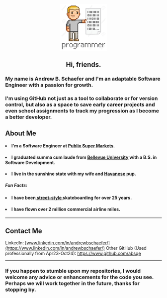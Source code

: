<div id="header" align="center">
  <img src="programmer.png" height= "150" width="150"/>
</div>

<h2 align="center">Hi, friends.</h2> 


<h3>My name is Andrew B. Schaefer and I'm an adaptable Software Engineer with a passion for growth.</h3> 

<h3>I'm using GitHub not just as a tool to collaborate or for version control, but also as a space to save early career projects and even school assignments to track my progression as I become a better developer.
  
<h2>About Me</h2>
  <h4><li>I'm a Software Engineer at <a href="publix.com">Publix Super Markets</a>.</li></h4>
  <h4><li>I graduated summa cum laude from <a href="https://www.bellevue.edu/">Bellevue University</a> with a B.S. in Software Development.</li></h4>
  <h4><li>I live in the sunshine state with my wife and <a href="https://www.akc.org/dog-breeds/havanese/">Havanese<a/> pup.</li></h4>
  <h5>Fun Facts:</h5>
  <h4><li>I have been<a href="https://en.wikipedia.org/wiki/Street_skateboarding"> street-style </a>skateboarding for over 25 years.</li></h4>
  <h4><li>I have flown over 2 million commercial airline miles.</h4></li>
  
<hr>

<h2>Contact Me</h2>

LinkedIn: 
[www.linkedin.com/in/andrewbschaefer/](https://www.linkedin.com/in/andrewbschaefer/)
Other GitHub (Used professionally from Apr23-Oct24): 
https://www.github.com/absqe
  
 <hr>

<h3>If you happen to stumble upon my repositories, I would welcome any advice or enhancements for the code you see. Perhaps we will work together in the future, thanks for stopping by.</h3>
